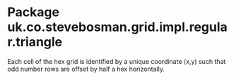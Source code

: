# Package uk.co.stevebosman.grid.impl.regular.triangle

Each cell of the hex grid is identified by a unique coordinate (x,y)
such that odd number rows are offset by half a hex horizontally.
